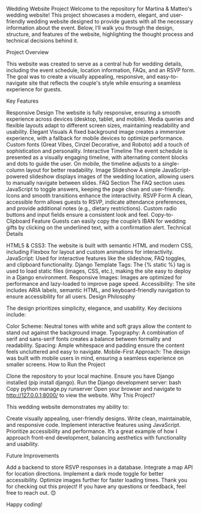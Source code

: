 Wedding Website Project
Welcome to the repository for Martina & Matteo's wedding website! This project showcases a modern, elegant, and user-friendly wedding website designed to provide guests with all the necessary information about the event. Below, I’ll walk you through the design, structure, and features of the website, highlighting the thought process and technical decisions behind it.

Project Overview

This website was created to serve as a central hub for wedding details, including the event schedule, location information, FAQs, and an RSVP form. The goal was to create a visually appealing, responsive, and easy-to-navigate site that reflects the couple's style while ensuring a seamless experience for guests.

Key Features

Responsive Design
The website is fully responsive, ensuring a smooth experience across devices (desktop, tablet, and mobile).
Media queries and flexible layouts adapt to different screen sizes, maintaining readability and usability.
Elegant Visuals
A fixed background image creates a immersive experience, with a fallback for mobile devices to optimize performance.
Custom fonts (Great Vibes, Cinzel Decorative, and Roboto) add a touch of sophistication and personality.
Interactive Timeline
The event schedule is presented as a visually engaging timeline, with alternating content blocks and dots to guide the user.
On mobile, the timeline adjusts to a single-column layout for better readability.
Image Slideshow
A simple JavaScript-powered slideshow displays images of the wedding location, allowing users to manually navigate between slides.
FAQ Section
The FAQ section uses JavaScript to toggle answers, keeping the page clean and user-friendly.
Icons and smooth transitions enhance the interactivity.
RSVP Form
A clean, accessible form allows guests to RSVP, indicate attendance preferences, and provide additional notes (e.g., dietary restrictions).
Custom radio buttons and input fields ensure a consistent look and feel.
Copy-to-Clipboard Feature
Guests can easily copy the couple’s IBAN for wedding gifts by clicking on the underlined text, with a confirmation alert.
Technical Details

HTML5 & CSS3: The website is built with semantic HTML and modern CSS, including Flexbox for layout and custom animations for interactivity.
JavaScript: Used for interactive features like the slideshow, FAQ toggles, and clipboard functionality.
Django Template Tags: The {% static %} tag is used to load static files (images, CSS, etc.), making the site easy to deploy in a Django environment.
Responsive Images: Images are optimized for performance and lazy-loaded to improve page speed.
Accessibility: The site includes ARIA labels, semantic HTML, and keyboard-friendly navigation to ensure accessibility for all users.
Design Philosophy

The design prioritizes simplicity, elegance, and usability. Key decisions include:

Color Scheme: Neutral tones with white and soft grays allow the content to stand out against the background image.
Typography: A combination of serif and sans-serif fonts creates a balance between formality and readability.
Spacing: Ample whitespace and padding ensure the content feels uncluttered and easy to navigate.
Mobile-First Approach: The design was built with mobile users in mind, ensuring a seamless experience on smaller screens.
How to Run the Project

Clone the repository to your local machine.
Ensure you have Django installed (pip install django).
Run the Django development server:
bash
Copy
python manage.py runserver
Open your browser and navigate to http://127.0.0.1:8000/ to view the website.
Why This Project?

This wedding website demonstrates my ability to:

Create visually appealing, user-friendly designs.
Write clean, maintainable, and responsive code.
Implement interactive features using JavaScript.
Prioritize accessibility and performance.
It’s a great example of how I approach front-end development, balancing aesthetics with functionality and usability.

Future Improvements

Add a backend to store RSVP responses in a database.
Integrate a map API for location directions.
Implement a dark mode toggle for better accessibility.
Optimize images further for faster loading times.
Thank you for checking out this project! If you have any questions or feedback, feel free to reach out. 😊

Happy coding!
